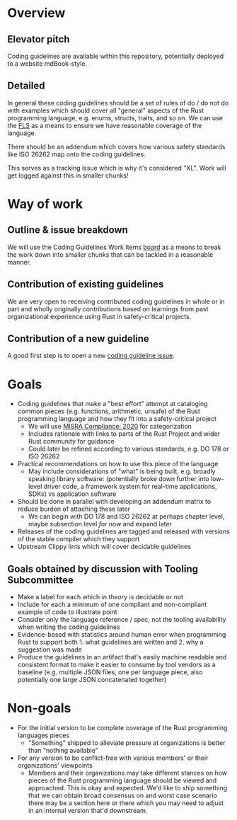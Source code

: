 # Overview

## Elevator pitch

Coding guidelines are available within this repository, potentially deployed to a website mdBook-style.

## Detailed

In general these coding guidelines should be a set of rules of do / do not do with examples which should cover all "general" aspects of the Rust programming language, e.g. enums, structs, traits, and so on. We can use the [FLS](https://rust-lang.github.io/fls/index.html) as a means to ensure we have reasonable coverage of the language.

There should be an addendum which covers how various safety standards like ISO 26262 map onto the coding guidelines.

This serves as a tracking issue which is why it's considered "XL". Work will get logged against this in smaller chunks!

# Way of work

## Outline & issue breakdown

We will use the Coding Guidelines Work Items [board](https://github.com/orgs/rustfoundation/projects/1) as a means to break the work down into smaller chunks that can be tackled in a reasonable manner.

## Contribution of existing guidelines

We are very open to receiving contributed coding guidelines in whole or in part and wholly originally contributions based on learnings from past organizational experience using Rust in safety-critical projects.

## Contribution of a new guideline

A good first step is to open a new [coding guideline issue](https://github.com/rustfoundation/safety-critical-rust-coding-guidelines/issues/new?template=CODING-GUIDELINE.yml).

# Goals

* Coding guidelines that make a "best effort" attempt at cataloging common pieces (e.g. functions, arithmetic, unsafe) of the Rust programming language and how they fit into a safety-critical project
  * We will use [MISRA Compliance: 2020](https://misra.org.uk/app/uploads/2021/06/MISRA-Compliance-2020.pdf) for categorization
  * Includes rationale with links to parts of the Rust Project and wider Rust community for guidance
  * Could later be refined according to various standards, e.g. DO 178 or ISO 26262
* Practical recommendations on how to use this piece of the language
  * May include considerations of "what" is being built, e.g. broadly speaking library software: (potentially broke down further into low-level driver code, a framework system for real-time applications, SDKs) vs application software
* Should be done in parallel with developing an addendum matrix to reduce burden of attaching these later
  * We can begin with DO 178 and ISO 26262 at perhaps chapter level, maybe subsection level _for now_ and expand later
* Releases of the coding guidelines are tagged and released with versions of the stable compiler which they support
* Upstream Clippy lints which will cover decidable guidelines

## Goals obtained by discussion with Tooling Subcommittee

* Make a label for each which _in theory_ is decidable or not
* Include for each a minimum of one compliant and non-compliant example of code to illustrate point
* Consider only the language reference / spec, not the tooling availability when writing the coding guidelines
* Evidence-based with statistics around human error when programming Rust to support both 1. what guidelines are written and 2. why a suggestion was made
* Produce the guidelines in an artifact that's easily machine readable and consistent format to make it easier to consume by tool vendors as a baseline (e.g. multiple JSON files, one per language piece, also potentially one large JSON concatenated together)

# Non-goals

* For the initial version to be complete coverage of the Rust programming languages pieces
  * "Something" shipped to alleviate pressure at organizations is better than "nothing available"
* For any version to be conflict-free with various members' or their organizations' viewpoints
  * Members and their organizations may take different stances on how pieces of the Rust programming language should be viewed and approached. This is okay and expected. We'd like to ship something that we can obtain broad consensus on and worst case scenario there may be a section here or there which you may need to adjust in an internal version that'd downstream.
